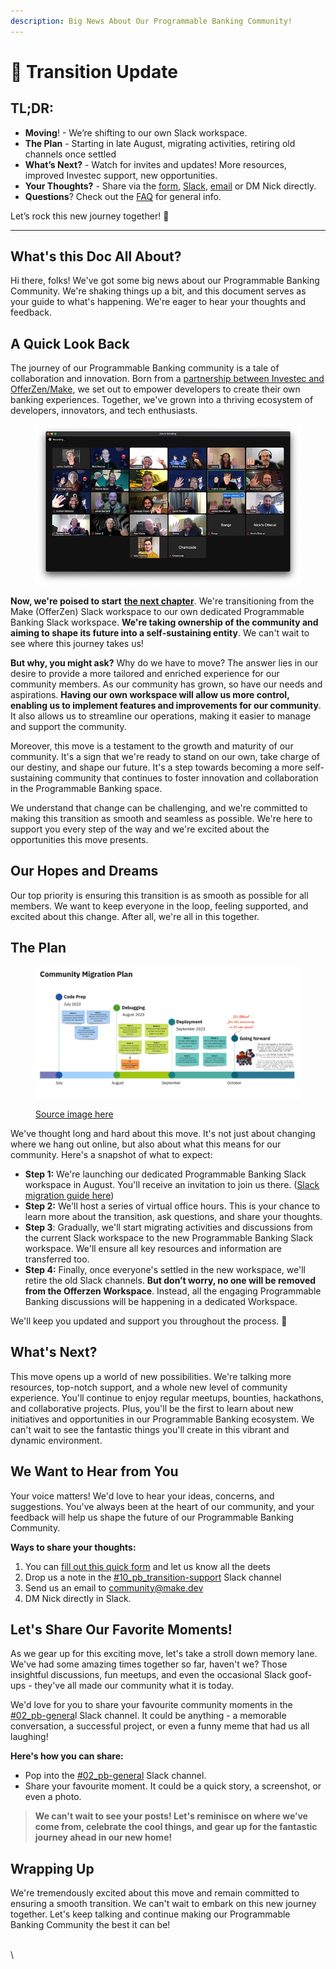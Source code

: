 ```yaml
---
description: Big News About Our Programmable Banking Community!
---
```


# 🔄 Transition Update

## TL;DR:

* **Moving**! - We’re shifting to our own Slack workspace.
* **The Plan** - Starting in late August, migrating activities, retiring old channels once settled
* **What’s Next?** - Watch for invites and updates! More resources, improved Investec support, new opportunities.
* **Your Thoughts?** - Share via the [form](https://8malmkzgvs8.typeform.com/to/NWyepqVb), [Slack](https://offerzen-community.slack.com/archives/C04KFQA3YCQ), [email](mailto:nick@make.dev) or DM Nick directly.
* **Questions**? Check out the [FAQ](the-transition-faq.md) for general info.

Let’s rock this new journey together! 🚀

***

## What's this Doc All About?

Hi there, folks! We've got some big news about our Programmable Banking Community. We're shaking things up a bit, and this document serves as your guide to what's happening. We're eager to hear your thoughts and feedback.

## A Quick Look Back

The journey of our Programmable Banking community is a tale of collaboration and innovation. Born from a [partnership between Investec and OfferZen/Make](https://www.offerzen.com/blog/building-a-programmable-bank-account-for-developers-part-2), we set out to empower developers to create their own banking experiences. Together, we've grown into a thriving ecosystem of developers, innovators, and tech enthusiasts.

<figure><img src="../../.gitbook/assets/community-screenshot (1).png" alt=""><figcaption></figcaption></figure>

**Now, we're poised to start** [**the next chapter**](https://www.offerzen.com/blog/programmable-banking-part-3). We're transitioning from the Make (OfferZen) Slack workspace to our own dedicated Programmable Banking Slack workspace. **We're taking ownership of the community and aiming to shape its future into a self-sustaining entity**. We can't wait to see where this journey takes us!

**But why, you might ask?** Why do we have to move? The answer lies in our desire to provide a more tailored and enriched experience for our community members. As our community has grown, so have our needs and aspirations. **Having our own workspace will allow us more control, enabling us to implement features and improvements for our community**. It also allows us to streamline our operations, making it easier to manage and support the community.

Moreover, this move is a testament to the growth and maturity of our community. It's a sign that we're ready to stand on our own, take charge of our destiny, and shape our future. It's a step towards becoming a more self-sustaining community that continues to foster innovation and collaboration in the Programmable Banking space.

We understand that change can be challenging, and we're committed to making this transition as smooth and seamless as possible. We're here to support you every step of the way and we're excited about the opportunities this move presents.

## Our Hopes and Dreams

Our top priority is ensuring this transition is as smooth as possible for all members. We want to keep everyone in the loop, feeling supported, and excited about this change. After all, we're all in this together.

## The Plan

<figure><img src="../../.gitbook/assets/[EXTERNAL] V2 Proposed Community Migration Timeline.jpg" alt=""><figcaption><p><a href="../../get-building/build-events/q2-2022-hackathon-or-low-code-no-code/">Source image here</a></p></figcaption></figure>

We've thought long and hard about this move. It's not just about changing where we hang out online, but also about what this means for our community. Here's a snapshot of what to expect:

* **Step 1:** We're launching our dedicated Programmable Banking Slack workspace in August. You'll receive an invitation to join us there. ([Slack migration guide here](https://docs.google.com/document/d/1sGZtsOOagZ2q6d7zf7lD4MjM9nguBGlPyyjnOCCCC2A/edit?usp=sharing))
* **Step 2:** We'll host a series of virtual office hours. This is your chance to learn more about the transition, ask questions, and share your thoughts.
* **Step 3**: Gradually, we'll start migrating activities and discussions from the current Slack workspace to the new Programmable Banking Slack workspace. We'll ensure all key resources and information are transferred too.
* **Step 4:** Finally, once everyone's settled in the new workspace, we'll retire the old Slack channels. **But don’t worry, no one will be removed from the Offerzen Workspace**. Instead, all the engaging Programmable Banking discussions will be happening in a dedicated Workspace.

We'll keep you updated and support you throughout the process. 💚

## What's Next?

This move opens up a world of new possibilities. We're talking more resources, top-notch support, and a whole new level of community experience. You'll continue to enjoy regular meetups, bounties, hackathons, and collaborative projects. Plus, you'll be the first to learn about new initiatives and opportunities in our Programmable Banking ecosystem. We can't wait to see the fantastic things you'll create in this vibrant and dynamic environment.

## We Want to Hear from You

Your voice matters! We'd love to hear your ideas, concerns, and suggestions. You've always been at the heart of our community, and your feedback will help us shape the future of our Programmable Banking Community.

**Ways to share your thoughts:**

1. You can [fill out this quick form](https://8malmkzgvs8.typeform.com/to/NWyepqVb) and let us know all the deets
2. Drop us a note in the [#10\_pb\_transition-support](https://offerzen-community.slack.com/archives/C05LP7R9JQH) Slack channel
3. Send us an email to [community@make.dev](mailto:community@make.dev)
4. DM Nick directly in Slack.

## Let's Share Our Favorite Moments!

As we gear up for this exciting move, let's take a stroll down memory lane. We've had some amazing times together so far, haven't we? Those insightful discussions, fun meetups, and even the occasional Slack goof-ups - they've all made our community what it is today.

We'd love for you to share your favourite community moments in the [#02\_pb-genera](https://offerzen-community.slack.com/archives/C04KFQA3YCQ)l Slack channel. It could be anything - a memorable conversation, a successful project, or even a funny meme that had us all laughing!

**Here's how you can share:**

* Pop into the [#02\_pb-general](https://offerzen-community.slack.com/archives/C04KFQA3YCQ) Slack channel.
* Share your favourite moment. It could be a quick story, a screenshot, or even a photo.

> **We can't wait to see your posts! Let's reminisce on where we’ve come from, celebrate the cool things, and gear up for the fantastic journey ahead in our new home!**

## Wrapping Up

We're tremendously excited about this move and remain committed to ensuring a smooth transition. We can't wait to embark on this new journey together. Let's keep talking and continue making our Programmable Banking Community the best it can be!

\
\
